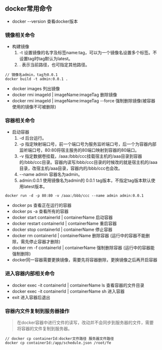 ## docker常用命令
- docker --version 查看docker版本
### 镜像相关命令
- 构建镜像
  1. -t 设置镜像的名字及标签name:tag，可以为一个镜像名设置多个标签。不设置tag时tag默认为latest。
  2. . 表示当前路径，也可指定其他路径。
```
// 镜像名admin，tag为0.0.1
docker build -t admin:0.0.1 .
```
- docker images 列出镜像
- docker rmi imageId | imageName:imageTag 删除镜像
- docker rmi imageId | imageName:imageTag --force 强制删除镜像(被容器使用的镜像不可被删除)
### 容器相关命令
- 启动容器
  1. -d 后台运行。
  2. -p 指定映射端口号，前一个端口号为服务监听端口号，后一个为容器内部监听端口号，80:80将宿主服务的80端口映射到容器的80端口。
  3. -v 指定数据卷挂载，/aaa:/bbb/ccc挂载宿主机的/aaa目录到容器的/bbb/ccc目录。容器内读写/bbb/ccc目录的时候改的就是宿主机的/aaa目录，改宿主机/aaa目录，容器内的/bbb/ccc也会改。
  4. --name admin 容器名为admin。
  5. admin:0.0.1 使用镜像名为admin的 0.0.1 tag版本，不指定tag版本默认使用latest版本。
```
docker run -d -p 80:80 -v /aaa:/bbb/ccc --name admin admin:0.0.1
```
- docker ps 查看正在运行的容器
- docker ps -a 查看所有的容器
- docker start containerId | containerName 启动容器
- docker restart containerId | containerName 重启容器
- docker stop containerId | containerName 停止容器
- docker rm containerId | containerName 删除容器 (运行中的容器不能删除，需先停止容器才删除)
- docker rm -f containerId | containerName 强制删除容器 (运行中的容器能强制删除)
- docker同一容器需要更换镜像，需要先将容器删除，更换镜像之后再开启容器
### 进入容器内部相关命令
- docker exec -it containerId | containerName ls  查看容器的文件目录
- docker exec -it containerId | containerName sh  进入容器
- exit  进入容器后退出
### 容器内文件复制到服务器操作
> 在docker容器中进行文件的读写，改动并不会同步到服务器的文件，需要将容器的文件复制到服务器。

```
// docker cp containerId:docker文件路径 服务器文件路径
docker cp containerId:/app/schedule.json /root/fe 
```

